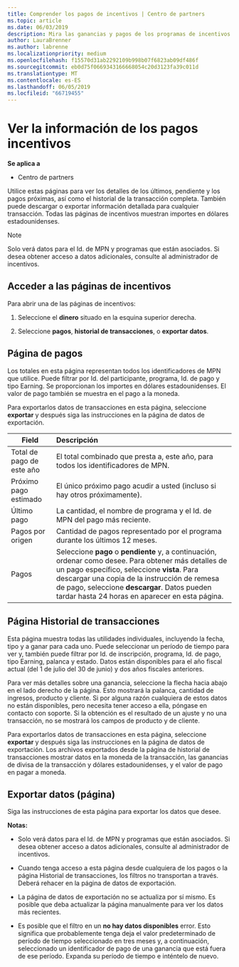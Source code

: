 ```yaml
---
title: Comprender los pagos de incentivos | Centro de partners
ms.topic: article
ms.date: 06/03/2019
description: Mira las ganancias y pagos de los programas de incentivos.
author: LauraBrenner
ms.author: labrenne
ms.localizationpriority: medium
ms.openlocfilehash: f15570d31ab2292109b998b07f6823ab09df486f
ms.sourcegitcommit: eb0d75f0669343166668054c20d3123fa39c011d
ms.translationtype: MT
ms.contentlocale: es-ES
ms.lasthandoff: 06/05/2019
ms.locfileid: "66719455"
---
```

# <a name="view-your-incentives-payments-information"></a>Ver la información de los pagos incentivos

**Se aplica a**

-  Centro de partners

Utilice estas páginas para ver los detalles de los últimos, pendiente y los pagos próximas, así como el historial de la transacción completa. También puede descargar o exportar información detallada para cualquier transacción. Todas las páginas de incentivos muestran importes en dólares estadounidenses. 

>[!Note]
>Solo verá datos para el Id. de MPN y programas que están asociados. Si desea obtener acceso a datos adicionales, consulte al administrador de incentivos. 

## <a name="access-the-incentives-pages"></a>Acceder a las páginas de incentivos

Para abrir una de las páginas de incentivos:

1.  Seleccione el **dinero** situado en la esquina superior derecha.

2.  Seleccione **pagos**, **historial de transacciones**, o **exportar datos**.

## <a name="payments-page"></a>Página de pagos

Los totales en esta página representan todos los identificadores de MPN que utilice. Puede filtrar por Id. del participante, programa, Id. de pago y tipo Earning. Se proporcionan los importes en dólares estadounidenses. El valor de pago también se muestra en el pago a la moneda. 

Para exportarlos datos de transacciones en esta página, seleccione **exportar** y después siga las instrucciones en la página de datos de exportación. 

|**Field**  |**Descripción**    |
|-------------------|:--------------------|
|Total de pago de este año        |El total combinado que presta a, este año, para todos los identificadores de MPN.                                     |
|Próximo pago estimado      |El único próximo pago acudir a usted (incluso si hay otros próximamente).                                     |
|Último pago           |La cantidad, el nombre de programa y el Id. de MPN del pago más reciente.                                      |
|Pagos por origen       |Cantidad de pagos representado por el programa durante los últimos 12 meses.                                      |
|Pagos                       |Seleccione **pago** o **pendiente** y, a continuación, ordenar como desee. Para obtener más detalles de un pago específico, seleccione **vista**. Para descargar una copia de la instrucción de remesa de pago, seleccione **descargar**. Datos pueden tardar hasta 24 horas en aparecer en esta página.     |

## <a name="transaction-history-page"></a>Página Historial de transacciones

Esta página muestra todas las utilidades individuales, incluyendo la fecha, tipo y a ganar para cada uno. Puede seleccionar un período de tiempo para ver y, también puede filtrar por Id. de inscripción, programa, Id. de pago, tipo Earning, palanca y estado. Datos están disponibles para el año fiscal actual (del 1 de julio del 30 de junio) y dos años fiscales anteriores. 

Para ver más detalles sobre una ganancia, seleccione la flecha hacia abajo en el lado derecho de la página. Esto mostrará la palanca, cantidad de ingresos, producto y cliente. Si por alguna razón cualquiera de estos datos no están disponibles, pero necesita tener acceso a ella, póngase en contacto con soporte. Si la obtención es el resultado de un ajuste y no una transacción, no se mostrará los campos de producto y de cliente. 

Para exportarlos datos de transacciones en esta página, seleccione **exportar** y después siga las instrucciones en la página de datos de exportación. Los archivos exportados desde la página de historial de transacciones mostrar datos en la moneda de la transacción, las ganancias de divisa de la transacción y dólares estadounidenses, y el valor de pago en pagar a moneda. 

## <a name="export-data-page"></a>Exportar datos (página)

Siga las instrucciones de esta página para exportar los datos que desee. 

**Notas:**
- Solo verá datos para el Id. de MPN y programas que están asociados. Si desea obtener acceso a datos adicionales, consulte al administrador de incentivos. 

- Cuando tenga acceso a esta página desde cualquiera de los pagos o la página Historial de transacciones, los filtros no transportan a través. Deberá rehacer en la página de datos de exportación. 

- La página de datos de exportación no se actualiza por sí mismo. Es posible que deba actualizar la página manualmente para ver los datos más recientes. 

- Es posible que el filtro en un **no hay datos disponibles** error. Esto significa que probablemente tenga deja el valor predeterminado de período de tiempo seleccionado en tres meses y, a continuación, seleccionado un identificador de pago de una ganancia que está fuera de ese período. Expanda su período de tiempo e inténtelo de nuevo. 

